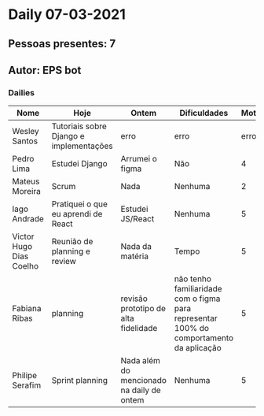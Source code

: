 # Daily 07-03-2021

## Pessoas presentes: 7

## Autor: EPS bot

### Dailies

|Nome | Hoje| Ontem| Dificuldades|Motivação|
| --- | --- | --- | --- |---|
|Wesley Santos|Tutoriais sobre Django e implementações|erro|erro|erro|
|Pedro Lima|Estudei Django|Arrumei o figma|Não|4|
|Mateus Moreira|Scrum|Nada|Nenhuma|2|
|Iago Andrade|Pratiquei o que eu aprendi de React|Estudei JS/React|Nenhuma|5|
|Victor Hugo Dias Coelho|Reunião de planning e review|Nada da matéria|Tempo|5|
|Fabiana Ribas|planning|revisão prototipo de alta fidelidade|não tenho familiaridade com o figma para representar 100% do comportamento da aplicação|5|
|Philipe Serafim|Sprint planning|Nada além do mencionado na daily de ontem|Nenhuma|5|


